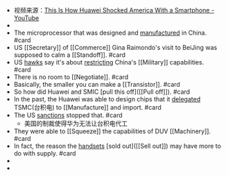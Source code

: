 - 视频来源：[This Is How Huawei Shocked America With a Smartphone - YouTube](https://www.youtube.com/watch?v=08myo1UdTZ8&ab_channel=BloombergOriginals)
-
- The microprocessor that was designed and [manufactured]([[Manufacture]]) in China. #card
- US [[Secretary]] of [[Commerce]] Gina Raimondo's visit to BeiJing was supposed to calm a [[Standoff]]. #card
- US [hawks]([[Hawk]]) say it's about [restricting]([[Restrict]]) China's [[Military]] capabilities. #card
- There is no room to [[Negotiate]]. #card
- Basically, the smaller you can make a [[Transistor]]. #card
- So how did Huawei and SMIC [pull this off]([[Pull off]]). #card
- In the past, the Huawei was able to design chips that it [delegated]([[Delegate]]) TSMC(台积电) to [[Manufacture]] and import. #card
- The US [sanctions]([[Sanction]]) stopped that. #card
	- 美国的制裁使得华为无法让台积电代工
- They were able to [[Squeeze]] the capabilities of DUV [[Machinery]]. #card
- In fact, the reason the [handsets]([[Handset]]) [sold out]([[Sell out]]) may have more to do with supply. #card
-
-